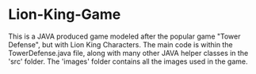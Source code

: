# Lion-King-Game
This is a JAVA produced game modeled after the popular game "Tower Defense", but with Lion King Characters. The main code is within the TowerDefense.java file, along with many other JAVA helper classes in the 'src' folder. The 'images' folder contains all the images used in the game.
